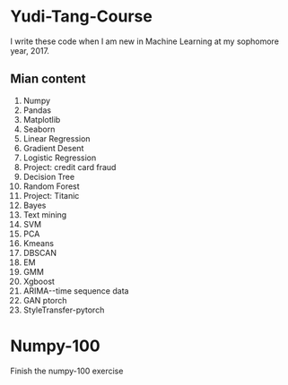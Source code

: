 # Yudi-Tang-Course
I write these code when I am new in Machine Learning at my sophomore year, 2017.  

## Mian content
1. Numpy  
2. Pandas  
3. Matplotlib
4. Seaborn
5. Linear Regression
6. Gradient Desent
7. Logistic Regression
8. Project: credit card fraud
9. Decision Tree
10. Random Forest
11. Project: Titanic
12. Bayes
13. Text mining
14. SVM
15. PCA
16. Kmeans
17. DBSCAN
18. EM
19. GMM
20. Xgboost
21. ARIMA--time sequence data
22. GAN ptorch  
23. StyleTransfer-pytorch  

# Numpy-100
Finish the numpy-100 exercise   